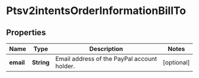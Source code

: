 
# Ptsv2intentsOrderInformationBillTo

## Properties
Name | Type | Description | Notes
------------ | ------------- | ------------- | -------------
**email** | **String** | Email address of the PayPal account holder.  |  [optional]



